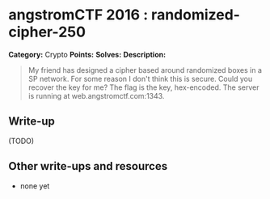 # angstromCTF 2016 : randomized-cipher-250

**Category:** Crypto
**Points:** 
**Solves:** 
**Description:**

> My friend has designed a cipher based around randomized boxes in a SP network. For some reason I don't think this is secure. Could you recover the key for me? The flag is the key, hex-encoded. The server is running at web.angstromctf.com:1343. 
> 


## Write-up

(TODO)

## Other write-ups and resources

* none yet
